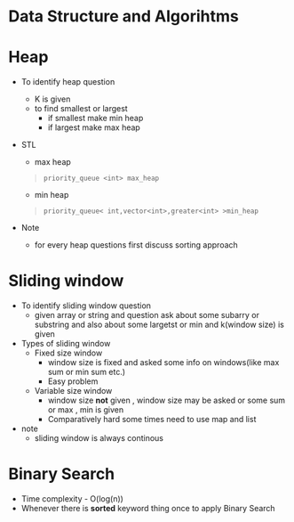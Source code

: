 # Data Structure and Algorihtms


# Heap
- To identify heap question 
    - K is given 
    - to find smallest or largest
        - if smallest make min heap
        - if largest make max heap
- STL 
    - max heap 
    > `priority_queue <int> max_heap`

    - min heap 
    > `priority_queue< int,vector<int>,greater<int> >min_heap`

- Note 
    - for every heap questions first discuss sorting approach



# Sliding window
- To identify sliding window question
    - given array or string and question ask about some subarry or substring and also about some largetst or min and k(window size) is given 
- Types of sliding window
    - Fixed size window
        - window size is fixed and asked some info on windows(like max sum or min sum etc.)
        - Easy problem
    - Variable size window
        - window size **not** given , window size may be  asked or  some sum or max , min is given 
        - Comparatively hard some times need to use map and list 
- note 
    - sliding window is always continous


# Binary Search 
- Time complexity - O(log(n))
- Whenever there is **sorted** keyword thing once to apply Binary Search

